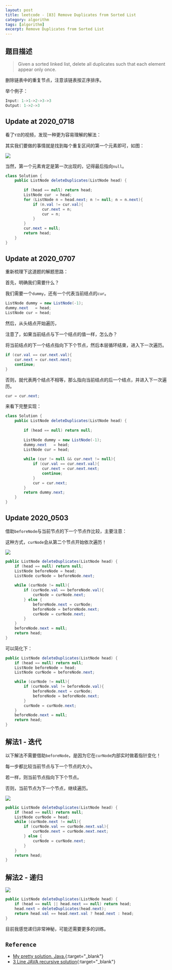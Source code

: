 ```yaml
---
layout: post
title: leetcode - [83] Remove Duplicates from Sorted List
category: algorithm
tags: [algorithm]
excerpt: Remove Duplicates from Sorted List
---
```


## 题目描述  

> Given a sorted linked list, delete all duplicates such that each element appear only once.  

删除链表中的重复节点，注意该链表按正序排序。  

举个例子：  

``` java
Input: 1->1->2->3->3
Output: 1->2->3
```

## Update at 2020_0718  

看了`Y总`的视频，发现一种更为容易理解的解法：  

其实我们要做的事情就是找到每个重复区间的第一个元素即可，如图：  

![](https://yyc-images.oss-cn-beijing.aliyuncs.com/leetcode_83_key_2020_0718.png)  

当然，第一个元素肯定是第一次出现的，记得最后指向`null`。  

``` java
class Solution {
    public ListNode deleteDuplicates(ListNode head) {
        
        if (head == null) return head;
        ListNode cur  = head;
        for (ListNode n = head.next; n != null; n = n.next){
            if (n.val != cur.val){
                cur.next = n;
                cur = n;
            }
        }
        cur.next = null;
        return head;
    }
}
```


## Update at 2020_0707  

重新梳理下这道题的解题思路：  

首先，明确我们需要什么？  

我们需要一个`dummy`，还有一个代表当前结点的`cur`。  

``` java
ListNode dummy = new ListNode(-1);
dummy.next   = head;
ListNode cur = head;
```

然后，从头结点开始遍历，  

注意了，如果当前结点与下一个结点的值一样，怎么办？  

将当前结点的下一个结点指向下下个节点，然后本层循环结束，进入下一次遍历。  

``` java
if (cur.val == cur.next.val){
    cur.next = cur.next.next;
    continue;
}
```

否则，就代表两个结点不相等，那么指向当前结点的后一个结点，并进入下一次遍历。  

``` java
cur = cur.next;
```

来看下完整实现：  

``` java
class Solution {
    public ListNode deleteDuplicates(ListNode head) {
        
        if (head == null) return null;
        
        ListNode dummy = new ListNode(-1);
        dummy.next   = head;
        ListNode cur = head;
        
        while (cur != null && cur.next != null){
            if (cur.val == cur.next.val){
                cur.next = cur.next.next;
                continue;
            }
            cur = cur.next;
        }
        return dummy.next;
    }
}
```

## Update 2020_0503  

借助`beforeNode`与当前节点的下一个节点作比较，主要注意：  

这种方式，`curNode`会从第二个节点开始依次遍历！  

![](https://yyc-images.oss-cn-beijing.aliyuncs.com/leetcode_83_beforeNode.png)  

``` java
public ListNode deleteDuplicates(ListNode head) {
    if (head == null) return null;
    ListNode beforeNode = head;
    ListNode curNode = beforeNode.next;
    
    while (curNode != null){
        if (curNode.val == beforeNode.val){
            curNode = curNode.next;
        } else {
            beforeNode.next = curNode;
            beforeNode = beforeNode.next;
            curNode = curNode.next;
        }
    }
    beforeNode.next = null;
    return head;
}
```

可以简化下：  

``` java
public ListNode deleteDuplicates(ListNode head) {
    if (head == null) return null;
    ListNode beforeNode = head;
    ListNode curNode = beforeNode.next;

    while (curNode != null){
        if (curNode.val != beforeNode.val){
            beforeNode.next = curNode;
            beforeNode = beforeNode.next;
        }
        curNode = curNode.next;
    }
    beforeNode.next = null;
    return head;
}
```


## 解法1 - 迭代  


以下解法不需要借助`beforeNode`，是因为它在`curNode`内部实时做着指针变化！  

每一步都比较当前节点与下一个节点的大小。  

若一样，则当前节点指向下下个节点。  

否则，当前节点为下一个节点，继续遍历。  

![](https://yyc-images.oss-cn-beijing.aliyuncs.com/leetcode_83_single_curNode.png)  


``` java
public ListNode deleteDuplicates(ListNode head) {
    if (head == null) return null;
    ListNode curNode = head;
    while (curNode.next != null){
        if (curNode.val == curNode.next.val){
            curNode.next = curNode.next.next;
        } else {
            curNode = curNode.next;
        }
    }
    return head;
}
```


## 解法2 - 递归  

![](https://yyc-images.oss-cn-beijing.aliyuncs.com/leetcode_83_recursion.png)  


``` java
public ListNode deleteDuplicates(ListNode head) {
    if (head == null || head.next == null) return head;
    head.next = deleteDuplicates(head.next);
    return head.val == head.next.val ? head.next : head;
}
```

目前我感觉递归非常神秘，可能还需要更多的训练。  


## `Reference`  
- [My pretty solution. Java.](https://leetcode.com/problems/remove-duplicates-from-sorted-list/discuss/28614/My-pretty-solution.-Java.){:target="_blank"}  
- [3 Line JAVA recursive solution](https://leetcode.com/problems/remove-duplicates-from-sorted-list/discuss/28625/3-Line-JAVA-recursive-solution){:target="_blank"}  
